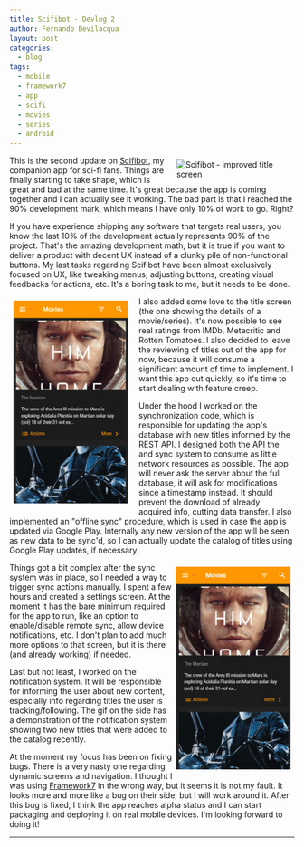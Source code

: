 ```yaml
---
title: Scifibot - Devlog 2
author: Fernando Bevilacqua
layout: post
categories:
  - blog
tags:
  - mobile
  - framework7
  - app
  - scifi
  - movies
  - series
  - android
---
```


<img src="/public/img/posts/scifibot-devlog2-title-info.gif" title="Scifibot - improved title screen" style="float: right; margin: 7px 7px 7px 20px; width: 40%; height: auto;"/>

This is the second update on <a href="{{ site.url }}{% post_url 2016-12-21-scifibot-devlog-1 %}">Scifibot</a>, my companion app for sci-fi fans. Things are finally starting to take shape, which is great and bad at the same time. It's great because the app is coming together and I can actually see it working. The bad part is that I reached the 90% development mark, which means I have only 10% of work to go. Right?

If you have experience shipping any software that targets real users, you know the last 10% of the development actually represents 90% of the project. That's the amazing development math, but it is true if you want to deliver a product with decent UX instead of a clunky pile of non-functional buttons. My last tasks regarding Scifibot have been almost exclusively focused on UX, like tweaking menus, adjusting buttons, creating visual feedbacks for actions, etc. It's a boring task to me, but it needs to be done.

<img src="/public/img/posts/scifibot-devlog2-settings.gif" title="Scifibot - settings screen" style="float: left; margin: 7px 20px 7px 7px; width: 40%; height: auto;"/>

I also added some love to the title screen (the one showing the details of a movie/series). It's now possible to see real ratings from IMDb, Metacritic and Rotten Tomatoes. I also decided to leave the reviewing of titles out of the app for now, because it will consume a significant amount of time to implement. I want this app out quickly, so it's time to start dealing with feature creep.

Under the hood I worked on the synchronization code, which is responsible for updating the app's database with new titles informed by the REST API. I designed both the API the and sync system to consume as little network resources as possible. The app will never ask the server about the full database, it will ask for modifications since a timestamp instead. It should prevent the download of already acquired info, cutting data transfer. I also implemented an "offline sync" procedure, which is used in case the app is updated via Google Play. Internally any new version of the app will be seen as new data to be sync'd, so I can actually update the catalog of titles using Google Play updates, if necessary.

<img src="/public/img/posts/scifibot-devlog2-notifications.gif" title="Scifibot - notifications" style="float: right; margin: 7px 7px 20px 7px; width: 40%; height: auto;"/>

Things got a bit complex after the sync system was in place, so I needed a way to trigger sync actions manually. I spent a few hours and created a settings screen. At the moment it has the bare minimum required for the app to run, like an option to enable/disable remote sync, allow device notifications, etc. I don't plan to add much more options to that screen, but it is there (and already working) if needed.

Last but not least, I worked on the notification system. It will be responsible for informing the user about new content, especially info regarding titles the user is tracking/following. The gif on the side has a demonstration of the notification system showing two new titles that were added to the catalog recently.

At the moment my focus has been on fixing bugs. There is a very nasty one regarding dynamic screens and navigation. I thought I was using [Framework7](https://framework7.io) in the wrong way, but it seems it is not my fault. It looks more and more like a bug on their side, but I will work around it. After this bug is fixed, I think the app reaches alpha status and I can start packaging and deploying it on real mobile devices. I'm looking forward to doing it!

<hr style="clear: both;"/>
